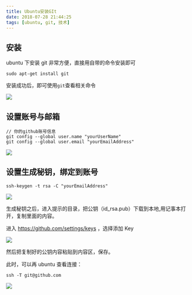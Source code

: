 ```yaml
---
title: Ubuntu安装GIt
date: 2018-07-28 21:44:25
tags: [ubuntu, git, 技术]
---
```


## 安装

ubuntu 下安装 git 非常方便，直接用自带的命令安装即可

```
sudo apt-get install git
```

安装成功后，即可使用`git`查看相关命令

<!--more-->

![](https://ws1.sinaimg.cn/large/0064OUUqly1fqsfmca4mfj30jf0i60ue.jpg)

## 设置账号与邮箱

```
// 你的github账号信息
git config --global user.name "yourUserName"
git config --global user.email "yourEmailAddress"
```

![](https://ws1.sinaimg.cn/large/0064OUUqly1fqsfnwyamkj30k900x0sn.jpg)

## 设置生成秘钥，绑定到账号

```
ssh-keygen -t rsa -C "yourEmailAddress"
```

![](https://ws1.sinaimg.cn/large/0064OUUqly1fqsfqeeb52j30iv048mxj.jpg)

生成秘钥之后，进入提示的目录，把公钥（id_rsa.pub）下载到本地,用记事本打开，复制里面的内容。

进入 https://github.com/settings/keys ，选择添加 Key

![](https://ws1.sinaimg.cn/large/0064OUUqly1fqsfs6m427j30o403a0ss.jpg)

然后把复制好的公钥内容粘贴到内容区，保存。

此时，可以再 ubuntu 查看连接：

```
ssh -T git@github.com
```

![](https://ws1.sinaimg.cn/large/0064OUUqly1fqsftcyivpj30lq012a9y.jpg)
